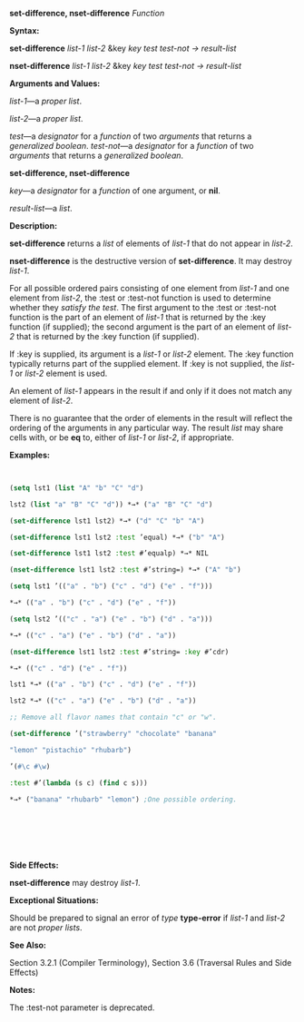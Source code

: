 **set-difference, nset-difference** *Function* 



**Syntax:** 



**set-difference** *list-1 list-2* &amp;key *key test test-not → result-list* 



**nset-difference** *list-1 list-2* &amp;key *key test test-not → result-list* 



**Arguments and Values:** 



*list-1*—a *proper list*. 



*list-2*—a *proper list*. 



*test*—a *designator* for a *function* of two *arguments* that returns a *generalized boolean*. *test-not*—a *designator* for a *function* of two *arguments* that returns a *generalized boolean*. 







 



 



**set-difference, nset-difference** 



*key*—a *designator* for a *function* of one argument, or **nil**. 



*result-list*—a *list*. 



**Description:** 



**set-difference** returns a *list* of elements of *list-1* that do not appear in *list-2*. 



**nset-difference** is the destructive version of **set-difference**. It may destroy *list-1*. 



For all possible ordered pairs consisting of one element from *list-1* and one element from *list-2*, the :test or :test-not function is used to determine whether they *satisfy the test*. The first argument to the :test or :test-not function is the part of an element of *list-1* that is returned by the :key function (if supplied); the second argument is the part of an element of *list-2* that is returned by the :key function (if supplied). 



If :key is supplied, its argument is a *list-1* or *list-2* element. The :key function typically returns part of the supplied element. If :key is not supplied, the *list-1* or *list-2* element is used. 



An element of *list-1* appears in the result if and only if it does not match any element of *list-2*. 



There is no guarantee that the order of elements in the result will reflect the ordering of the arguments in any particular way. The result *list* may share cells with, or be **eq** to, either of *list-1* or *list-2*, if appropriate. 



**Examples:**
```lisp
 

(setq lst1 (list "A" "b" "C" "d") 

lst2 (list "a" "B" "C" "d")) *→* ("a" "B" "C" "d") 

(set-difference lst1 lst2) *→* ("d" "C" "b" "A") 

(set-difference lst1 lst2 :test ’equal) *→* ("b" "A") 

(set-difference lst1 lst2 :test #’equalp) *→* NIL 

(nset-difference lst1 lst2 :test #’string=) *→* ("A" "b") 

(setq lst1 ’(("a" . "b") ("c" . "d") ("e" . "f"))) 

*→* (("a" . "b") ("c" . "d") ("e" . "f")) 

(setq lst2 ’(("c" . "a") ("e" . "b") ("d" . "a"))) 

*→* (("c" . "a") ("e" . "b") ("d" . "a")) 

(nset-difference lst1 lst2 :test #’string= :key #’cdr) 

*→* (("c" . "d") ("e" . "f")) 

lst1 *→* (("a" . "b") ("c" . "d") ("e" . "f")) 

lst2 *→* (("c" . "a") ("e" . "b") ("d" . "a")) 

;; Remove all flavor names that contain "c" or "w". 

(set-difference ’("strawberry" "chocolate" "banana" 

"lemon" "pistachio" "rhubarb") 

’(#\c #\w) 

:test #’(lambda (s c) (find c s))) 

*→* ("banana" "rhubarb" "lemon") ;One possible ordering. 



 

 


```
**Side Effects:** 



**nset-difference** may destroy *list-1*. 



**Exceptional Situations:** 



Should be prepared to signal an error of *type* **type-error** if *list-1* and *list-2* are not *proper lists*. 



**See Also:** 



Section 3.2.1 (Compiler Terminology), Section 3.6 (Traversal Rules and Side Effects) 



**Notes:** 



The :test-not parameter is deprecated. 



